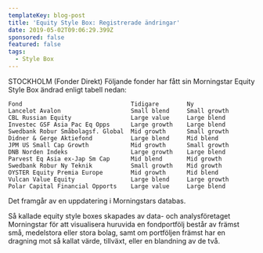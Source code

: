 ```yaml
---
templateKey: blog-post
title: 'Equity Style Box: Registrerade ändringar'
date: 2019-05-02T09:06:29.399Z
sponsored: false
featured: false
tags:
  - Style Box
---
```

STOCKHOLM (Fonder Direkt) Följande fonder har fått sin Morningstar Equity Style Box ändrad enligt tabell nedan:

```
Fond                               Tidigare        Ny          
Lancelot Avalon                    Small blend     Small growth
CBL Russian Equity                 Large value     Large blend 
Investec GSF Asia Pac Eq Opps      Large growth    Large blend 
Swedbank Robur Småbolagsf. Global  Mid growth      Small growth
Didner & Gerge Aktiefond           Large blend     Mid blend   
JPM US Small Cap Growth            Mid growth      Small growth
DNB Norden Indeks                  Large growth    Large blend 
Parvest Eq Asia ex-Jap Sm Cap      Mid blend       Mid growth  
Swedbank Robur Ny Teknik           Small growth    Mid growth  
OYSTER Equity Premia Europe        Mid growth      Mid blend   
Vulcan Value Equity                Large blend     Large growth
Polar Capital Financial Opports    Large value     Large blend 
```
Det framgår av en uppdatering i Morningstars databas.

Så kallade equity style boxes skapades av data- och analysföretaget Morningstar för att visualisera huruvida en fondportfölj består av främst små, medelstora eller stora bolag, samt om portföljen främst har en dragning mot så kallat värde, tillväxt, eller en blandning av de två.
